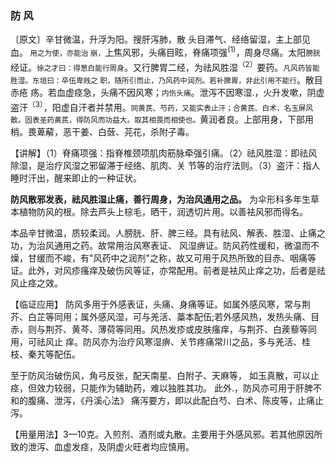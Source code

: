 ### 防 风

〔原文〕辛甘微温，升浮为阳。搜肝泻肺，散
头目滞气、经络留湿，主上部见血。<small> 用之为使，亦能治
崩，</small>上焦风邪，头痛目眩，脊痛项强<sup>(1)</sup>，周身尽痛。太阳<small>膀胱</small>经证。<small>徐之才曰：得葱白能行周身</small>。又行脾胃二经，为祛风胜湿<sup>（2）</sup>要药。<small>凡风药皆能胜湿。东垣曰：卒伍卑贱之
职，随所引而止，乃风药中润剂。若补脾胃，非此引用不能行</small>。散目赤疮
疡。若血虚痉急，头痛不因风寒；<small>内伤头痛</small>。泄泻不因寒湿.，火升发嗽，阴虚盗汗<sup>（3）</sup>，阳虚自汗者并禁用。<small>同黄芪、芍药，又能实表止汗；合黄芪、白术，名玉屏风散。固表圣药黄芪，得防风而功益大。取其相畏而相使也。</small>黄润者良。上部用身，下部用梢。畏萆薢，恶干姜、白蔹、芫花，杀附子毒。

【讲解】（1）脊痛项强：指脊椎颈项肌肉筋脉牵强引痛。（2〉祛风胜湿：即祛风除湿，是治疗风湿之邪留滞于经络、肌肉、关
节等的治疗法则。（3）盗汗：指人睡时汗出，醒来即止的一种证状。

**防风散邪发表，祛风胜湿止痛，善行周身，为治风通用之品。**
为伞形科多年生草本植物防风的根。除去芦头上棕毛，晒干，润透切片用。以善袪风邪而得名。

本品辛甘微温，质较柔润。人膀胱、肝、脾三经。具有祛风、解表、胜湿、止痛之功，为治风通用之药。故常用治风寒表证、
风湿痹证。防风药性缓和，微温而不燥，甘缓而不峻，有"风药中之润剂"之称，故又可用于风热所致的目赤、咽痛等证。此外，对风疹瘙痒及破伤风等证，亦常配用。前者是袪风止痒之功，后者是祛风止痉之效。

【临证应用】 防风多用于外感表证，头痛、身痛等证。如属外感风寒，常与荆芥、白芷等同用；属外感风湿，可与羌活、藁本配伍;若外感风热，发热头痛、目赤，则与荆芥、黄芩、薄荷等同用。风热发疹或皮肤瘙痒，与荆芥、白蒺藜等同用，可祛风止
痒。防风亦为治疗风寒湿痹、关节疼痛常川之品，多与羌活、桂枝、秦艽等配伍。

至于防风治破伤风，角弓反张，配天南星、白附子、天麻等，
如玉真散，可以止痉，但效力较弱，只能作为辅助药，难以独胜其功。
此外.，防风亦可用于肝脾不和的腹痛、泄泻，《丹溪心法》
痛泻要方，即以此配白芍、白术、陈皮等，止痛止泻。

【用量用法】3—10克。入煎剂、酒剂或丸散。主要用于外感风邪。若其他原因所致的泄泻、血虚发痉，及阴虚火旺者均应慎用。
